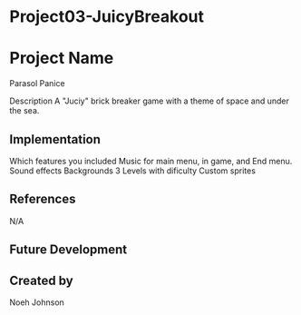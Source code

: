 # Project03-JuicyBreakout

# Project Name
Parasol Panice

Description
A "Juciy" brick breaker game with a theme of space and under the sea.
## Implementation
Which features you included
Music for main menu, in game, and End menu. 
Sound effects
Backgrounds
3 Levels with dificulty
Custom sprites

## References
N/A
## Future Development

## Created by
Noeh Johnson
